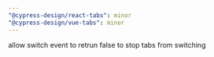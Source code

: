 ```yaml
---
"@cypress-design/react-tabs": minor
"@cypress-design/vue-tabs": minor
---
```


allow switch event to retrun false to stop tabs from switching
